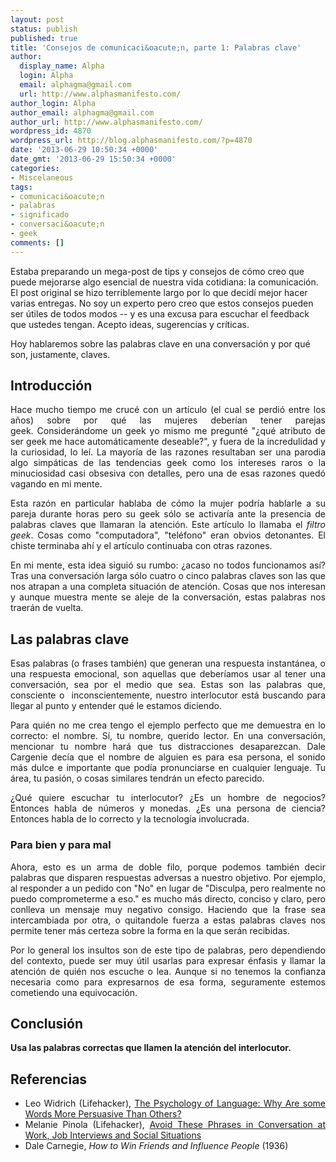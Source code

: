 ```yaml
---
layout: post
status: publish
published: true
title: 'Consejos de comunicaci&oacute;n, parte 1: Palabras clave'
author:
  display_name: Alpha
  login: Alpha
  email: alphagma@gmail.com
  url: http://www.alphasmanifesto.com/
author_login: Alpha
author_email: alphagma@gmail.com
author_url: http://www.alphasmanifesto.com/
wordpress_id: 4870
wordpress_url: http://blog.alphasmanifesto.com/?p=4870
date: '2013-06-29 10:50:34 +0000'
date_gmt: '2013-06-29 15:50:34 +0000'
categories:
- Miscelaneous
tags:
- comunicaci&oacute;n
- palabras
- significado
- conversaci&oacute;n
- geek
comments: []
---
```

<p>Estaba preparando un mega-post de tips y consejos de c&oacute;mo creo que puede mejorarse algo esencial de nuestra vida cotidiana: la comunicaci&oacute;n. El post original se hizo terriblemente largo por lo que decid&iacute; mejor hacer varias entregas. No soy un experto pero creo que estos consejos pueden ser &uacute;tiles de todos modos -- y es una excusa para escuchar el feedback que ustedes tengan. Acepto ideas, sugerencias y cr&iacute;ticas.</p>
<p>Hoy hablaremos sobre las palabras clave en una conversaci&oacute;n y por qu&eacute; son, justamente, claves.</p>
<p><!--more--></p>
<h2>Introducci&oacute;n</h2>
<p style="text-align: justify;">Hace mucho tiempo me cruc&eacute; con un art&iacute;culo (el cual se perdi&oacute; entre los a&ntilde;os) sobre por qu&eacute; las mujeres deber&iacute;an tener parejas geek.&nbsp;Consider&aacute;ndome un geek yo mismo me pregunt&eacute; "&iquest;qu&eacute; atributo de ser geek me hace autom&aacute;ticamente deseable?", y fuera de la incredulidad y la curiosidad, lo le&iacute;. La mayor&iacute;a de las razones resultaban ser una parodia algo simp&aacute;ticas de las tendencias geek como los intereses raros o la minuciosidad casi obsesiva con detalles, pero una de esas razones qued&oacute; vagando en mi mente.</p>
<p style="text-align: justify;">Esta raz&oacute;n en particular hablaba de c&oacute;mo la mujer podr&iacute;a hablarle a su pareja durante horas pero su geek s&oacute;lo se activar&iacute;a ante la presencia de palabras claves que llamaran la atenci&oacute;n. Este art&iacute;culo lo llamaba el&nbsp;<em>filtro geek</em>. Cosas como "computadora", "tel&eacute;fono" eran obvios detonantes. El chiste terminaba ah&iacute; y el art&iacute;culo continuaba con otras razones.</p>
<p style="text-align: justify;">En mi mente, esta idea sigui&oacute; su rumbo: &iquest;acaso no todos funcionamos as&iacute;? Tras una conversaci&oacute;n larga s&oacute;lo cuatro o cinco palabras claves son las que nos atrapan a una completa situaci&oacute;n de atenci&oacute;n. Cosas que nos interesan y aunque muestra mente se aleje de la conversaci&oacute;n, estas palabras nos traer&aacute;n de vuelta.</p>
<h2>Las palabras clave</h2>
<p style="text-align: justify;">Esas palabras (o frases tambi&eacute;n) que generan una respuesta instant&aacute;nea, o una respuesta emocional, son aquellas que deber&iacute;amos usar al tener una conversaci&oacute;n, sea por el medio que sea. Estas son las palabras que, consciente o &nbsp;inconscientemente, nuestro interlocutor est&aacute; buscando para llegar al punto y entender qu&eacute; le estamos diciendo.</p>
<p style="text-align: justify;">Para qui&eacute;n no me crea tengo el ejemplo perfecto que me demuestra en lo correcto: el nombre. S&iacute;, tu nombre, querido lector. En una conversaci&oacute;n, mencionar tu nombre har&aacute; que tus distracciones desaparezcan. Dale Cargenie dec&iacute;a que el nombre de alguien es para esa persona, el sonido m&aacute;s dulce e importante que pod&iacute;a pronunciarse en cualquier lenguaje.&nbsp;Tu &aacute;rea, tu pasi&oacute;n, o cosas similares tendr&aacute;n un efecto parecido.</p>
<p style="text-align: justify;">&iquest;Qu&eacute; quiere escuchar tu interlocutor? &iquest;Es un hombre de negocios? Entonces habla de n&uacute;meros y monedas. &iquest;Es una persona de ciencia? Entonces habla de lo correcto y la tecnolog&iacute;a involucrada.</p>
<h3>Para bien y para mal</h3>
<p style="text-align: justify;">Ahora, esto es un arma de doble filo, porque podemos tambi&eacute;n decir palabras que disparen respuestas adversas a nuestro objetivo. Por ejemplo, al responder a un pedido con "No" en lugar de "Disculpa, pero realmente no puedo comprometerme a eso." es mucho m&aacute;s directo, conciso y claro, pero conlleva un mensaje muy negativo consigo. Haciendo que la frase sea intercambiada por otra, o quitandole fuerza a estas palabras claves nos permite tener m&aacute;s certeza sobre la forma en la que ser&aacute;n recibidas.</p>
<p style="text-align: justify;">Por lo general los insultos son de este tipo de palabras, pero dependiendo del contexto, puede ser muy &uacute;til usarlas para expresar &eacute;nfasis y llamar la atenci&oacute;n de qui&eacute;n nos escuche o lea. Aunque si no tenemos la confianza necesaria como para expresarnos de esa forma, seguramente estemos cometiendo una equivocaci&oacute;n.</p>
<h2>Conclusi&oacute;n</h2>
<p style="text-align: justify;"><strong>Usa las palabras correctas que llamen la atenci&oacute;n del interlocutor.</strong></p>
<h2>Referencias</h2>
<ul>
<li style="text-align: justify;">Leo Widrich (Lifehacker),&nbsp;<a href="http://lifehacker.com/5993267/the-psychology-of-language-why-are-some-words-more-persuasive-than-others">The Psychology of Language: Why Are some Words More Persuasive Than Others?</a></li>
<li style="text-align: justify;">Melanie Pinola (Lifehacker), <a href="http://lifehacker.com/5864105/avoid-these-phrases-in-conversation-at-work-job-interviews-and-social-situations">Avoid These Phrases in Conversation at Work, Job Interviews and Social Situations</a></li>
<li style="text-align: justify;">Dale Carnegie,&nbsp;<em>How to Win Friends and Influence People</em>&nbsp;(1936)</li>
</ul>
<p>&nbsp;</p>
